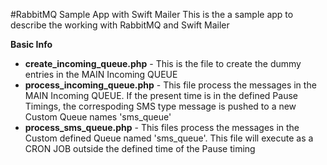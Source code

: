 #RabbitMQ Sample App with Swift Mailer
This is the a sample app to describe the working with RabbitMQ and Swift Mailer

<b>Basic Info</b>
<br>
<ul>
<li><b>create_incoming_queue.php</b> - This is the file to create the dummy entries in the MAIN Incoming QUEUE</li>
<li><b>process_incoming_queue.php</b> - This file process the messages in the MAIN Incoming QUEUE. If the present time is in the defined Pause Timings, the correspoding SMS type message is pushed to a new Custom Queue names 'sms_queue'</li>
<li><b>process_sms_queue.php</b> - This files process the messages in the Custom defined Queue named 'sms_queue'. This file will execute as a CRON JOB outside the defined time of the Pause timing</li>
</ul>
